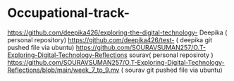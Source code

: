 # Occupational-track-
https://github.com/deepika426/exploring-the-digital-technology-  Deepika ( personal repository)
https://github.com/deepika426/test- ( deepika git pushed file via ubuntu) 
https://github.com/SOURAVSUMAN257/O.T-Exploring-Digital-Technology-Reflections  sourav( personal reposiroty ) 
https://github.com/SOURAVSUMAN257/O.T-Exploring-Digital-Technology-Reflections/blob/main/week_7_to_9.mv ( sourav git pushed file via ubuntu) 


